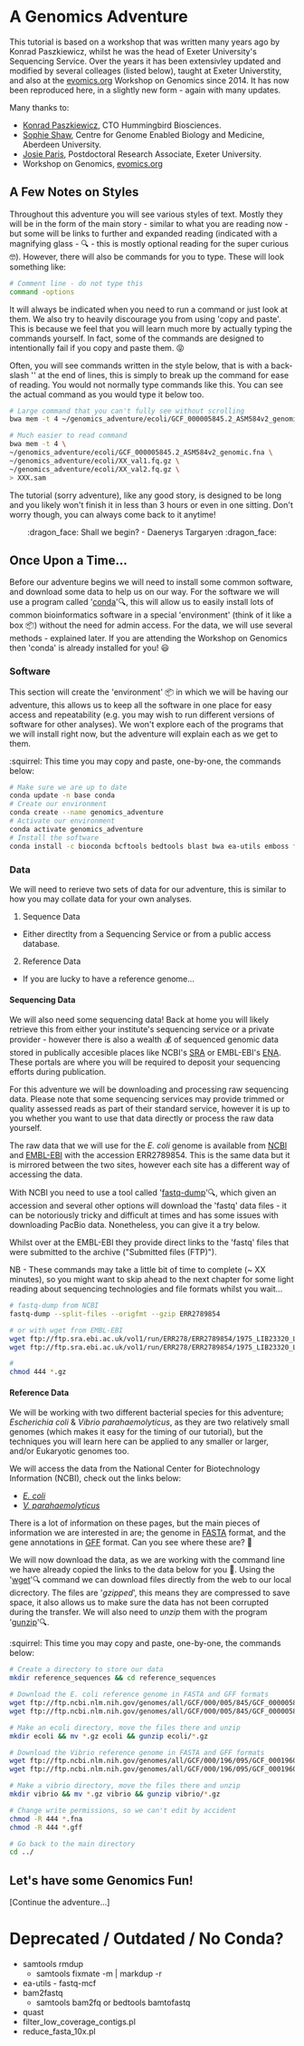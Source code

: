 # A Genomics Adventure
This tutorial is based on a workshop that was written many years ago by Konrad Paszkiewicz, whilst he was the head of Exeter University's Sequencing Service. Over the years it has been extensivley updated and modified by several colleages (listed below), taught at Exeter Universtity, and also at the [evomics.org](https://evomics.org/) Workshop on Genomics since 2014. It has now been reproduced here, in a slightly new form - again with many updates.

Many thanks to:
 * [Konrad Paszkiewicz](https://scholar.google.com/citations?user=yrHDETIAAAAJ&hl=en), CTO Hummingbird Biosciences.
 * [Sophie Shaw](https://www.abdn.ac.uk/people/s.shaw), Centre for Genome Enabled Biology and Medicine, Aberdeen University. 
 * [Josie Paris](https://biosciences.exeter.ac.uk/staff/profile/index.php?web_id=Josephine_Paris), Postdoctoral Research Associate, Exeter University.
 * Workshop on Genomics, [evomics.org](https://evomics.org/)

## A Few Notes on Styles
Throughout this adventure you will see various styles of text. Mostly they will be in the form of the main story - similar to what you are reading now - but some will be links to further and expanded reading (indicated with a magnifying glass - :mag: - this is mostly optional reading for the super curious :nerd_face:). However, there will also be commands for you to type. These will look something like:
```bash
# Comment line - do not type this
command -options
```
It will always be indicated when you need to run a command or just look at them. We also try to heavily discourage you from using 'copy and paste'. This is because we feel that you will learn much more by actually typing the commands yourself. In fact, some of the commands are designed to intentionally fail if you copy and paste them. :stuck_out_tongue_closed_eyes: 

Often, you will see commands written in the style below, that is with a back-slash '\' at the end of lines, this is simply to break up the command for ease of reading. You would not normally type commands like this. You can see the actual command as you would type it below too.

```bash
# Large command that you can't fully see without scrolling
bwa mem -t 4 ~/genomics_adventure/ecoli/GCF_000005845.2_ASM584v2_genomic.fna ~/genomics_adventure/ecoli/XX_val1.fq.gz ~/genomics_adventure/ecoli/XX_val2.fq.gz > XXX.sam

# Much easier to read command
bwa mem -t 4 \
~/genomics_adventure/ecoli/GCF_000005845.2_ASM584v2_genomic.fna \
~/genomics_adventure/ecoli/XX_val1.fq.gz \
~/genomics_adventure/ecoli/XX_val2.fq.gz \
> XXX.sam
```

The tutorial (sorry adventure), like any good story, is designed to be long and you likely won't finish it in less than 3 hours or even in one sitting. Don't worry though, you can always come back to it anytime!

<p align="center">:dragon_face: Shall we begin? - Daenerys Targaryen :dragon_face:</p>

## Once Upon a Time...
Before our adventure begins we will need to install some common software, and download some data to help us on our way. For the software we will use a program called '[conda](https://docs.conda.io/en/latest/)':mag:, this will allow us to easily install lots of common bioinformatics software in a special 'environment' (think of it like a box :package:) without the need for admin access. For the data, we will use several methods - explained later. If you are attending the Workshop on Genomics then 'conda' is already installed for you! :smiley:

### Software
This section will create the 'environment' :package: in which we will be having our adventure, this allows us to keep all the software in one place for easy access and repeatability (e.g. you may wish to run different versions of software for other analyses). We won't explore each of the programs that we will install right now, but the adventure will explain each as we get to them.

:squirrel: This time you may copy and paste, one-by-one, the commands below:
```bash
# Make sure we are up to date
conda update -n base conda
# Create our environment
conda create --name genomics_adventure
# Activate our environment
conda activate genomics_adventure
# Install the software
conda install -c bioconda bcftools bedtools blast bwa ea-utils emboss fastqc igv igvtools pfam_scan qualimap samtools seqtk spades sra-tools trim-galore vcftools
```

### Data
We will need to rerieve two sets of data for our adventure, this is similar to how you may collate data for your own analyses.
 1) Sequence Data
  * Either directlty from a Sequencing Service or from a public access database.
 2) Reference Data
  * If you are lucky to have a reference genome...

#### Sequencing Data
We will also need some sequencing data! Back at home you will likely retrieve this from either your institute's sequencing service or a private provider - however there is also a wealth :moneybag: of sequenced genomic data stored in publically accesible places like NCBI's [SRA](https://www.ncbi.nlm.nih.gov/sra) or EMBL-EBI's [ENA](https://www.ebi.ac.uk/ena). These portals are where you will be required to deposit your sequencing efforts during publication.

For this adventure we will be downloading and processing raw sequencing data. Please note that some sequencing services may provide trimmed or quality assessed reads as part of their standard service, however it is up to you whether you want to use that data directly or process the raw data yourself.

The raw data that we will use for the *E. coli* genome is available from [NCBI](https://trace.ncbi.nlm.nih.gov/Traces/sra/?run=ERR2789854) and [EMBL-EBI](https://www.ebi.ac.uk/ena/data/view/ERR2789854) with the accession ERR2789854. This is the same data but it is mirrored between the two sites, however each site has a different way of accessing the data.

With NCBI you need to use a tool called '[fastq-dump](https://ncbi.github.io/sra-tools/fastq-dump.html)':mag:, which given an accession and several other options will download the 'fastq' data files - it can be notoriously tricky and difficult at times and has some issues with downloading PacBio data. Nonetheless, you can give it a try below.

Whilst over at the EMBL-EBI they provide direct links to the 'fastq' files that were submitted to the archive ("Submitted files (FTP)").

NB - These commands may take a little bit of time to complete (~ XX minutes), so you might want to skip ahead to the next chapter for some light reading about sequencing technologies and file formats whilst you wait...

```bash
# fastq-dump from NCBI
fastq-dump --split-files --origfmt --gzip ERR2789854

# or with wget from EMBL-EBI
wget ftp://ftp.sra.ebi.ac.uk/vol1/run/ERR278/ERR2789854/1975_LIB23320_LDI20611_TGACCA_R1.fastq.gz
wget ftp://ftp.sra.ebi.ac.uk/vol1/run/ERR278/ERR2789854/1975_LIB23320_LDI20611_TGACCA_R2.fastq.gz

#
chmod 444 *.gz
```
#### Reference Data
We will be working with two different bacterial species for this adventure; *Escherichia coli* & *Vibrio parahaemolyticus*, as they are two relatively small genomes (which makes it easy for the timing of our tutorial), but the techniques you will learn here can be applied to any smaller or larger, and/or Eukaryotic genomes too.

We will access the data from the National Center for Biotechnology Information (NCBI), check out the links below:
 * *[E. coli](https://www.ncbi.nlm.nih.gov/genome/167?genome_assembly_id=161521)*
 * *[V. parahaemolyticus](https://www.ncbi.nlm.nih.gov/genome/691?genome_assembly_id=167995)*

There is a lot of information on these pages, but the main pieces of information we are interested in are; the genome in [FASTA](https://en.wikipedia.org/wiki/FASTA_format) format, and the gene annotations in [GFF](https://en.wikipedia.org/wiki/General_feature_format) format. Can you see where these are? :eyes:

We will now download the data, as we are working with the command line we have already copied the links to the data below for you :slightly_smiling_face:. Using the '[wget](https://www.gnu.org/software/wget/)':mag: command we can download files directly from the web to our local dicrectory. The files are '*gzipped*', this means they are compressed to save space, it also allows us to make sure the data has not been corrupted during the transfer. We will also need to *unzip* them with the program '[gunzip](https://linux.die.net/man/1/gunzip)':mag:.

:squirrel: This time you may copy and paste, one-by-one, the commands below:
```bash
# Create a directory to store our data
mkdir reference_sequences && cd reference_sequences

# Download the E. coli reference genome in FASTA and GFF formats
wget ftp://ftp.ncbi.nlm.nih.gov/genomes/all/GCF/000/005/845/GCF_000005845.2_ASM584v2/GCF_000005845.2_ASM584v2_genomic.fna.gz
wget ftp://ftp.ncbi.nlm.nih.gov/genomes/all/GCF/000/005/845/GCF_000005845.2_ASM584v2/GCF_000005845.2_ASM584v2_genomic.gff.gz

# Make an ecoli directory, move the files there and unzip
mkdir ecoli && mv *.gz ecoli && gunzip ecoli/*.gz

# Download the Vibrio reference genome in FASTA and GFF formats
wget ftp://ftp.ncbi.nlm.nih.gov/genomes/all/GCF/000/196/095/GCF_000196095.1_ASM19609v1/GCF_000196095.1_ASM19609v1_genomic.fna.gz
wget ftp://ftp.ncbi.nlm.nih.gov/genomes/all/GCF/000/196/095/GCF_000196095.1_ASM19609v1/GCF_000196095.1_ASM19609v1_genomic.gff.gz

# Make a vibrio directory, move the files there and unzip
mkdir vibrio && mv *.gz vibrio && gunzip vibrio/*.gz

# Change write permissions, so we can't edit by accident
chmod -R 444 *.fna
chmod -R 444 *.gff

# Go back to the main directory
cd ../
```

## Let's have some Genomics Fun!
[Continue the adventure...]

# Deprecated / Outdated / No Conda?
 * samtools rmdup
   * samtools fixmate -m | markdup -r
 * ea-utils - fastq-mcf
 * bam2fastq
   * samtools bam2fq or bedtools bamtofastq
 * quast
 * filter_low_coverage_contigs.pl
 * reduce_fasta_10x.pl
 
